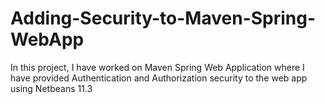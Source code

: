 # Adding-Security-to-Maven-Spring-WebApp
In this project, I have worked on Maven Spring Web Application where I have provided Authentication and Authorization security to the web app using Netbeans 11.3
